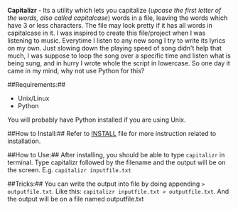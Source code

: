 **Capitalizr** - Its a utility which lets you capitalize (*upcase the first
letter of the words, also called capitalcase*) words in a file, leaving the
words which have 3 or less characters. The file may look pretty if it has all
words in capitalcase in it. I was inspired to create this file/project when
I was listening to music. Everytime I listen to any new song I try to write
its lyrics on my own. Just slowing down the playing speed of song didn't help
that much, I was suppose to loop the song over a specific time and listen what
is being sung, and in hurry I wrote whole the script in lowercase. So one day
it came in my mind, why not use Python for this?

##Requirements:##
 * Unix/Linux
 * Python

You will probably have Python installed if you are using Unix.

##How to Install:##
Refer to [INSTALL](https://github.com/sntshkmr60/capitalizr/blob/master/INSTALL.md) file for more instruction related to installation.


##How to Use:##
After installing, you should be able to type `capitalizr` in terminal.
Type capitalizr followed by the filename and the output will be on
the screen. E.g. `capitalizr inputfile.txt`

##Tricks:##
You can write the output into file by doing appending `> outputfile.txt`.
Like this: `capitalizr inputfile.txt > outputfile.txt`. And the output will
be on a file named outputfile.txt
